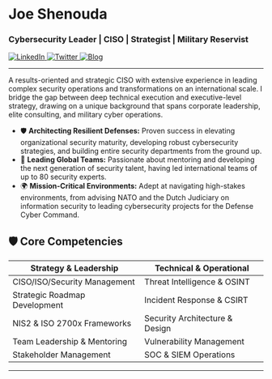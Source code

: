 # Joe Shenouda
### Cybersecurity Leader | CISO | Strategist | Military Reservist

<p align="left">
  <a href="https://www.linkedin.com/in/josephshenouda/" target="_blank">
    <img src="https://img.shields.io/badge/LinkedIn-0077B5?style=for-the-badge&logo=linkedin&logoColor=white" alt="LinkedIn"/>
  </a>
  <a href="https://twitter.com/JoeyShenouda" target="_blank">
    <img src="https://img.shields.io/badge/Twitter-1DA1F2?style=for-the-badge&logo=twitter&logoColor=white" alt="Twitter"/>
  </a>
  <a href="https://shenouda.nl" target="_blank">
    <img src="https://img.shields.io/badge/Threat_Intel_Blog-000000?style=for-the-badge&logo=wordpress&logoColor=white" alt="Blog"/>
  </a>
</p>

---

A results-oriented and strategic CISO with extensive experience in leading complex security operations and transformations on an international scale. I bridge the gap between deep technical execution and executive-level strategy, drawing on a unique background that spans corporate leadership, elite consulting, and military cyber operations. 

- 🛡️ **Architecting Resilient Defenses:** Proven success in elevating organizational security maturity, developing robust cybersecurity strategies, and building entire security departments from the ground up.
- 🤝 **Leading Global Teams:** Passionate about mentoring and developing the next generation of security talent, having led international teams of up to 80 security experts.
- 🌍 **Mission-Critical Environments:** Adept at navigating high-stakes environments, from advising NATO and the Dutch Judiciary on information security to leading cybersecurity projects for the Defense Cyber Command.

## 🛡️ Core Competencies

| Strategy & Leadership | Technical & Operational |
| --- | --- |
| CISO/ISO/Security Management | Threat Intelligence & OSINT |
| Strategic Roadmap Development | Incident Response & CSIRT |
| NIS2 & ISO 2700x Frameworks | Security Architecture & Design |
| Team Leadership & Mentoring | Vulnerability Management |
| Stakeholder Management | SOC & SIEM Operations |

---
